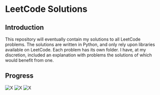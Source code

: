 # LeetCode Solutions

## Introduction

This repository will eventually contain my solutions to all LeetCode problems. The solutions are written in Python, and only rely upon libraries available on LeetCode. Each problem has its own folder. I have, at my discretion, included an explanation with problems the solutions of which would benefit from one.

## Progress

![X](https://img.shields.io/badge/0-easy-green)
![X](https://img.shields.io/badge/0-medium-orange)
![X](https://img.shields.io/badge/0-hard-red)
